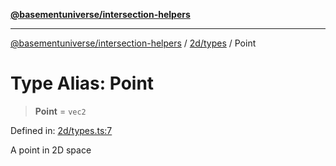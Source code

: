 [**@basementuniverse/intersection-helpers**](../../../README.md)

***

[@basementuniverse/intersection-helpers](../../../README.md) / [2d/types](../README.md) / Point

# Type Alias: Point

> **Point** = `vec2`

Defined in: [2d/types.ts:7](https://github.com/basementuniverse/intersection-helpers/blob/39011b43f2fd5dca5c24f1c152bb983bef87ec23/src/2d/types.ts#L7)

A point in 2D space

